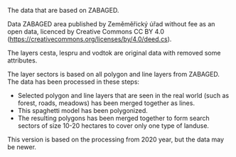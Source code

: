 The data that are based on ZABAGED.

Data ZABAGED area published by Zeměměřický úřad without fee as an open data, licenced by Creative Commons CC BY 4.0 (https://creativecommons.org/licenses/by/4.0/deed.cs).

The layers cesta, lespru and vodtok are original data with removed some attributes.

The layer sectors is based on all polygon and line layers from ZABAGED. The data has been processed in these steps:
* Selected polygon and line layers that are seen in the real world (such as forest, roads, meadows) has been merged together as lines.
* This spaghetti model has been polygonized.
* The resulting polygons has been merged together to form search sectors of size 10-20 hectares to cover only one type of landuse.

This version is based on the processing from 2020 year, but the data may be newer.
